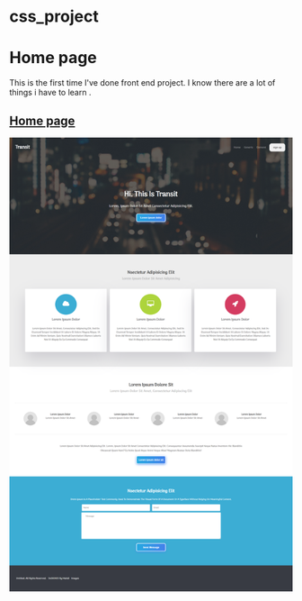 # css_project
<h1>Home page</h1>

<p>This is the first time I've done front end project.
I know there are a lot of things i have to learn .</p>
<h2><a href="">Home page</a></h2>
 <img src="https://github.com/mrseyedmahdi/css_project/blob/master/img/screen.jpg" alt="">
